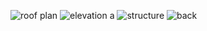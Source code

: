 ![roof plan](https://user-images.githubusercontent.com/90487385/138254152-930e6fe1-7cf4-4f1e-b9f7-974f799ff0ca.png)
![elevation a](https://user-images.githubusercontent.com/90487385/138254207-92662162-4130-4ac2-a732-6884c52c4246.png)
![structure](https://user-images.githubusercontent.com/90487385/138254215-66abf87e-bdb8-4d6d-ad89-b8fbb2afe809.png)
![back](https://user-images.githubusercontent.com/90487385/138254218-1e99f924-50d9-4995-aec1-dd6e9d91df13.png)
